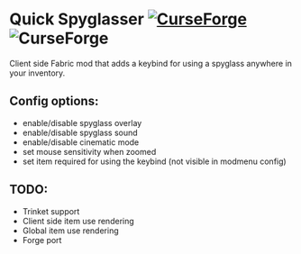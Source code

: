 # Quick Spyglasser [![CurseForge](http://cf.way2muchnoise.eu/full_494512_downloads.svg)](https://www.curseforge.com/minecraft/mc-mods/quick-spyglasser "Quick Spyglasser on CurseForge") ![CurseForge](http://cf.way2muchnoise.eu/versions/494512.svg)

Client side Fabric mod that adds a keybind for using a spyglass anywhere in your inventory.

## Config options:
- enable/disable spyglass overlay
- enable/disable spyglass sound
- enable/disable cinematic mode
- set mouse sensitivity when zoomed
- set item required for using the keybind (not visible in modmenu config)

## TODO:
- Trinket support
- Client side item use rendering
- Global item use rendering
- Forge port
